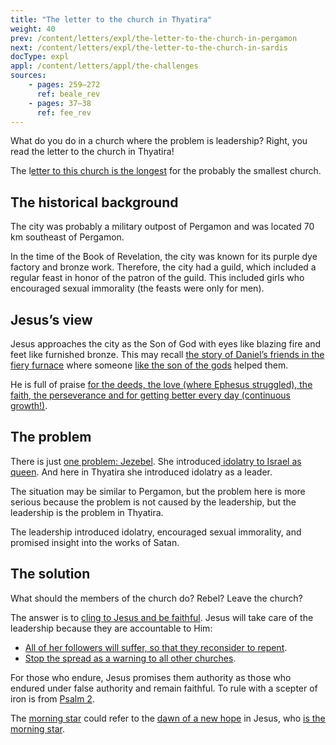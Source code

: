 ```yaml
---
title: "The letter to the church in Thyatira"
weight: 40
prev: /content/letters/expl/the-letter-to-the-church-in-pergamon
next: /content/letters/expl/the-letter-to-the-church-in-sardis
docType: expl
appl: /content/letters/appl/the-challenges
sources: 
    - pages: 259–272
      ref: beale_rev
    - pages: 37–38
      ref: fee_rev
---
```


What do you do in a church where the problem is leadership? Right, you read the letter to the church in Thyatira!

The l[etter to this church is the longest](https://www.bibleserver.com/NIV/Revelation2%3A18-29) for the probably the smallest church.

## The historical background

<a name="244a"></a>
The city was probably a military outpost of Pergamon and was located 70 km southeast of Pergamon.

In the time of the Book of Revelation, the city was known for its purple dye factory and bronze work. Therefore, the city had a guild, which included a regular feast in honor of the patron of the guild. This included girls who encouraged sexual immorality (the feasts were only for men).

## Jesus’s view

<a name="b87c"></a>
Jesus approaches the city as the Son of God with eyes like blazing fire and feet like furnished bronze. This may recall [the story of Daniel’s friends in the fiery furnace](https://www.bibleserver.com/NIV/Daniel3) where someone [like the son of the gods](https://www.bibleserver.com/NIV/Daniel3%3A25) helped them.

He is full of praise [for the deeds, the love (where Ephesus struggled), the faith, the perseverance and for getting better every day (continuous growth!)](https://www.bibleserver.com/NIV/Revelation2%3A19).

## The problem

<a name="2153"></a>
There is just [one problem: Jezebel](https://www.bibleserver.com/NIV/Revelation2%3A20). She introduced[ idolatry to Israel as queen](https://www.bibleserver.com/NIV/1%20Kings16%3A31). And here in Thyatira she introduced idolatry as a leader.

The situation may be similar to Pergamon, but the problem here is more serious because the problem is not caused by the leadership, but the leadership is the problem in Thyatira.

The leadership introduced idolatry, encouraged sexual immorality, and promised insight into the works of Satan.

## The solution

<a name="09f8"></a>
What should the members of the church do? Rebel? Leave the church?

The answer is to [cling to Jesus and be faithful](https://www.bibleserver.com/NIV/Revelation2%3A24-25). Jesus will take care of the leadership because they are accountable to Him:

- [All of her followers will suffer, so that they reconsider to repent](https://www.bibleserver.com/NIV/Revelation2%3A21-22).
- [Stop the spread as a warning to all other churches](https://www.bibleserver.com/NIV/Revelation2%3A23).

For those who endure, Jesus promises them authority as those who endured under false authority and remain faithful. To rule with a scepter of iron is from [Psalm 2](https://www.bibleserver.com/NIV/Psalm2).

The [morning star](https://www.bibleserver.com/NIV/Revelation2%3A28) could refer to the [dawn of a new hope](https://www.bibleserver.com/NIV/2%20Peter1%3A19) in Jesus, who [is the morning star](https://www.bibleserver.com/NIV/Revelation22%3A16).
